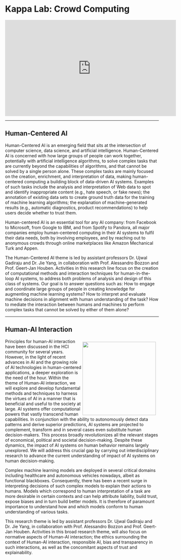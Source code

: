 # Kappa Lab: Crowd Computing

<iframe width="560" height="315" src="https://www.youtube.com/embed/7pwCT4L0S90" frameborder="0" allow="accelerometer; autoplay; encrypted-media; gyroscope; picture-in-picture" allowfullscreen></iframe>

---

## Human-Centered AI

Human-Centered AI is an emerging field that sits at the intersection of computer science, data science, and artificial intelligence. Human-Centered AI is concerned with how large groups of people can work together, potentially with artificial intelligence algorithms, to solve complex tasks that are currently beyond the capabilities of algorithms, and that cannot be solved by a single person alone.  These complex tasks are mainly focused on the creation, enrichment, and interpretation of data, making human-centered computing a building block of data-driven AI systems. Examples of such tasks include the analysis and interpretation of Web data to spot and identify inappropriate content (e.g., hate speech, or fake news); the annotation of existing data sets to create ground truth data for the training of machine learning algorithms; the explanation of machine-generated results (e.g., automatic diagnostics, product recommendations) to help users decide whether to trust them.

Human-centered AI is an essential tool for any AI company: from Facebook to Microsoft, from Google to IBM, and from Spotify to Pandora, all major companies employ human-centered computing in their AI systems to fulfil their data needs, both by involving employees, and by reaching out to anonymous crowds through online marketplaces like Amazon Mechanical Turk and Appen.

The Human-Centered AI theme is led by assistant professors Dr. Ujwal Gadiraju and Dr. Jie Yang, in collaboration with Prof. Alessandro Bozzon and Prof. Geert-Jan Houben. Activities in this research line focus on the creation of computational methods and interaction techniques for human-in-the-loop AI systems, to address both problems of analysis and design of this class of systems. Our goal is to answer questions such as: How to engage and coordinate large groups of people in creating knowledge for augmenting machine learning systems? How to interpret and evaluate machine decisions in alignment with human understanding of the task? How to mediate the interaction between humans and machines to perform complex tasks that cannot be solved by either of them alone? 

---

## Human-AI Interaction

<img src="https://images.unsplash.com/photo-1534723328310-e82dad3ee43f?ixlib=rb-1.2.1&ixid=eyJhcHBfaWQiOjEyMDd9&auto=format&fit=crop&w=676&q=80" alt="" width="240" style="padding-right:10px;padding-top:10px" align="right">

Principles for human-AI interaction have been discussed in the HCI community for several years. However, in the light of recent advances in AI and the growing role of AI technologies in human-centered applications, a deeper exploration is the need of the hour. Within the theme of Human-AI interaction, we will explore and develop fundamental methods and techniques to harness the virtues of AI in a manner that is beneficial and useful to the society at large. 
AI systems offer computational powers that vastly transcend human capabilities. In conjunction with the ability to autonomously detect data patterns and derive superior predictions, AI systems are projected to complement, transform and in several cases even substitute human decision-makers. This process broadly revolutionizes all the relevant stages of economical, political and societal decision-making. Despite these dynamics, the impact of AI systems on human behavior remains largely unexplored. We will address this crucial gap by carrying out interdisciplinary research to advance the current understanding of impact of AI systems on human decision-making. 

Complex machine learning models are deployed in several critical domains including healthcare and autonomous vehicles nowadays, albeit as functional blackboxes. Consequently, there has been a recent surge in interpreting decisions of such complex models to explain their actions to humans. Models which correspond to human interpretation of a task are more desirable in certain contexts and can help attribute liability, build trust, expose biases and in turn build better models. It is therefore of paramount importance to understand how and which models conform to human understanding of various tasks. 

This research theme is led by assistant professors Dr. Ujwal Gadiraju and Dr. Jie Yang, in collaboration with Prof. Alessandro Bozzon and Prof. Geert-Jan Houben. Activities in this broad research theme, will also focus on normative aspects of Human-AI interaction; the ethics surrounding the context of Human-AI interaction, responsible AI, bias and transparency in such interactions, as well as the concomitant aspects of trust and explainability. 
